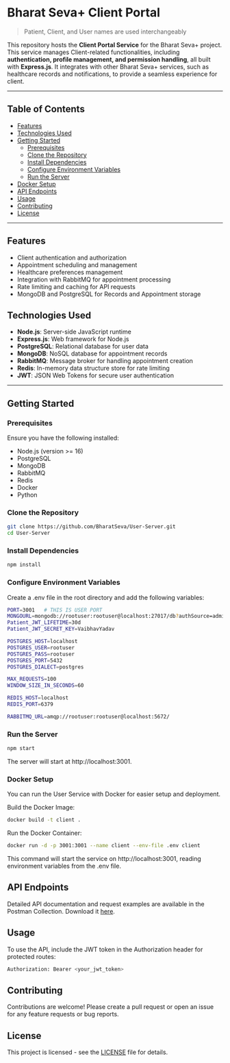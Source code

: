 # Bharat Seva+ Client Portal
> Patient, Client, and User names are used interchangeably

This repository hosts the **Client Portal Service** for the Bharat Seva+ project. This service manages Client-related functionalities, including **authentication, profile management, and permission handling**, all built with **Express.js**. It integrates with other Bharat Seva+ services, such as healthcare records and notifications, to provide a seamless experience for client.

---

## Table of Contents

- [Features](#features)
- [Technologies Used](#technologies-used)
- [Getting Started](#getting-started)
  - [Prerequisites](#prerequisites)
  - [Clone the Repository](#clone-the-repository)
  - [Install Dependencies](#install-dependencies)
  - [Configure Environment Variables](#configure-environment-variables)
  - [Run the Server](#run-the-server)
- [Docker Setup](#docker-setup)
- [API Endpoints](#api-endpoints)
- [Usage](#usage)
- [Contributing](#contributing)
- [License](#license)

---

## Features

- Client authentication and authorization
- Appointment scheduling and management
- Healthcare preferences management
- Integration with RabbitMQ for appointment processing
- Rate limiting and caching for API requests
- MongoDB and PostgreSQL for Records and Appointment storage

## Technologies Used

- **Node.js**: Server-side JavaScript runtime
- **Express.js**: Web framework for Node.js
- **PostgreSQL**: Relational database for user data
- **MongoDB**: NoSQL database for appointment records
- **RabbitMQ**: Message broker for handling appointment creation
- **Redis**: In-memory data structure store for rate limiting
- **JWT**: JSON Web Tokens for secure user authentication

---

## Getting Started

### Prerequisites

Ensure you have the following installed:

- Node.js (version >= 16)
- PostgreSQL
- MongoDB
- RabbitMQ
- Redis
- Docker
- Python

### Clone the Repository

```bash
git clone https://github.com/BharatSeva/User-Server.git
cd User-Server
```

### Install Dependencies
```bash
npm install
```
### Configure Environment Variables
Create a .env file in the root directory and add the following variables:
```bash
PORT=3001   # THIS IS USER PORT
MONGOURL=mongodb://rootuser:rootuser@localhost:27017/db?authSource=admin 
Patient_JWT_LIFETIME=30d
Patient_JWT_SECRET_KEY=VaibhavYadav

POSTGRES_HOST=localhost
POSTGRES_USER=rootuser
POSTGRES_PASS=rootuser
POSTGRES_PORT=5432
POSTGRES_DIALECT=postgres

MAX_REQUESTS=100
WINDOW_SIZE_IN_SECONDS=60

REDIS_HOST=localhost
REDIS_PORT=6379

RABBITMQ_URL=amqp://rootuser:rootuser@localhost:5672/
```

### Run the Server
```bash
npm start
```
The server will start at http://localhost:3001.

### Docker Setup
You can run the User Service with Docker for easier setup and deployment.

Build the Docker Image:

```bash
docker build -t client .
```
Run the Docker Container:
```bash
docker run -d -p 3001:3001 --name client --env-file .env client
```
This command will start the service on http://localhost:3001, reading environment variables from the .env file.

## API Endpoints
Detailed API documentation and request examples are available in the Postman Collection. Download it [here](./patient_server.postman_collection.json).

## Usage
To use the API, include the JWT token in the Authorization header for protected routes:

```bash
Authorization: Bearer <your_jwt_token>
```

## Contributing
Contributions are welcome! Please create a pull request or open an issue for any feature requests or bug reports.

## License
This project is licensed - see the [LICENSE](./LICENSE) file for details.
